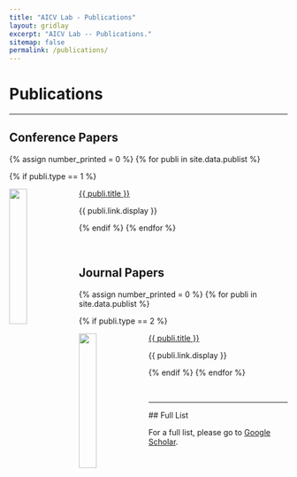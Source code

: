 ```yaml
---
title: "AICV Lab - Publications"
layout: gridlay
excerpt: "AICV Lab -- Publications."
sitemap: false
permalink: /publications/
---
```



# Publications

---

## Conference Papers

{% assign number_printed = 0 %}
{% for publi in site.data.publist %}

{% if publi.type == 1 %}

<div class="row">

<div class="col-sm-12 clearfix">
 <div class="row">
  <img src="{{ site.url }}{{ site.baseurl }}/images/pubpic/{{ publi.image }}" class="img-responsive" width="25%" style="float: left" />
  <p><a class="pub1" href="{{ publi.link.url }}">{{ publi.title }}</a></p>
  <a class="pub2"> {{ publi.link.display }} </a>
 </div>
</div>

{% endif %}
{% endfor %}

<p> &nbsp; </p>

## Journal Papers

{% assign number_printed = 0 %}
{% for publi in site.data.publist %}

{% if publi.type == 2 %}

<div class="row">

<div class="col-sm-12 clearfix">
 <div class="row">
  <img src="{{ site.url }}{{ site.baseurl }}/images/pubpic/{{ publi.image }}" class="img-responsive" width="25%" style="float: left" />
  <p><a class="pub1" href="{{ publi.link.url }}">{{ publi.title }}</a></p>
  <a class="pub2"> {{ publi.link.display }} </a>
 </div>
</div>

{% endif %}
{% endfor %}

<p> &nbsp; </p>

---

<div>
## Full List

For a full list, please go to <a class="regtext" href="https://scholar.google.com/citations?user=8ck0k_UAAAAJ&hl=en&authuser=1">Google Scholar</a>.
<br><br><br>

</div>

